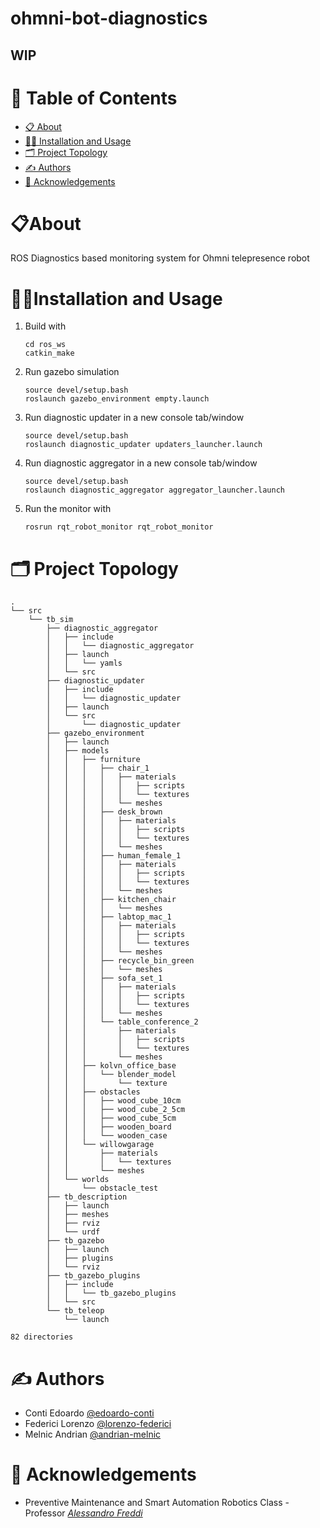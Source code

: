 # ohmni-bot-diagnostics

## WIP

# 📝 Table of Contents
- [📋 About ](#about-)
- [👩‍💻 Installation and Usage ](#installation-and-usage-)
- [🗂 Project Topology ](#-project-topology-)
- [✍️ Authors ](#️-authors-)
- [🎉 Acknowledgements ](#-acknowledgements-)

# 📋About <a name = "about"></a>

ROS Diagnostics based monitoring system for Ohmni telepresence robot
# 👩‍💻Installation and Usage <a name="ins-usage"></a>


1. Build with
    ```
    cd ros_ws
    catkin_make
    ```
2. Run gazebo simulation
    ```
    source devel/setup.bash
    roslaunch gazebo_environment empty.launch
    ```
3. Run diagnostic updater in a new console tab/window
    ```
    source devel/setup.bash
    roslaunch diagnostic_updater updaters_launcher.launch 

    ```
4. Run diagnostic aggregator in a new console tab/window
    ```
    source devel/setup.bash
    roslaunch diagnostic_aggregator aggregator_launcher.launch
    ```

5. Run the monitor with
    ```
    rosrun rqt_robot_monitor rqt_robot_monitor 
    ```


# 🗂 Project Topology <a name="project-topology"></a>
```
.
└── src
    └── tb_sim
        ├── diagnostic_aggregator
        │   ├── include
        │   │   └── diagnostic_aggregator
        │   ├── launch
        │   │   └── yamls
        │   └── src
        ├── diagnostic_updater
        │   ├── include
        │   │   └── diagnostic_updater
        │   ├── launch
        │   └── src
        │       └── diagnostic_updater
        ├── gazebo_environment
        │   ├── launch
        │   ├── models
        │   │   ├── furniture
        │   │   │   ├── chair_1
        │   │   │   │   ├── materials
        │   │   │   │   │   ├── scripts
        │   │   │   │   │   └── textures
        │   │   │   │   └── meshes
        │   │   │   ├── desk_brown
        │   │   │   │   ├── materials
        │   │   │   │   │   ├── scripts
        │   │   │   │   │   └── textures
        │   │   │   │   └── meshes
        │   │   │   ├── human_female_1
        │   │   │   │   ├── materials
        │   │   │   │   │   ├── scripts
        │   │   │   │   │   └── textures
        │   │   │   │   └── meshes
        │   │   │   ├── kitchen_chair
        │   │   │   │   └── meshes
        │   │   │   ├── labtop_mac_1
        │   │   │   │   ├── materials
        │   │   │   │   │   ├── scripts
        │   │   │   │   │   └── textures
        │   │   │   │   └── meshes
        │   │   │   ├── recycle_bin_green
        │   │   │   │   └── meshes
        │   │   │   ├── sofa_set_1
        │   │   │   │   ├── materials
        │   │   │   │   │   ├── scripts
        │   │   │   │   │   └── textures
        │   │   │   │   └── meshes
        │   │   │   └── table_conference_2
        │   │   │       ├── materials
        │   │   │       │   ├── scripts
        │   │   │       │   └── textures
        │   │   │       └── meshes
        │   │   ├── kolvn_office_base
        │   │   │   └── blender_model
        │   │   │       └── texture
        │   │   ├── obstacles
        │   │   │   ├── wood_cube_10cm
        │   │   │   ├── wood_cube_2_5cm
        │   │   │   ├── wood_cube_5cm
        │   │   │   ├── wooden_board
        │   │   │   └── wooden_case
        │   │   └── willowgarage
        │   │       ├── materials
        │   │       │   └── textures
        │   │       └── meshes
        │   └── worlds
        │       └── obstacle_test
        ├── tb_description
        │   ├── launch
        │   ├── meshes
        │   ├── rviz
        │   └── urdf
        ├── tb_gazebo
        │   ├── launch
        │   ├── plugins
        │   └── rviz
        ├── tb_gazebo_plugins
        │   ├── include
        │   │   └── tb_gazebo_plugins
        │   └── src
        └── tb_teleop
            └── launch

82 directories

```

# ✍️ Authors <a name = "authors"></a>
- Conti Edoardo [@edoardo-conti](https://github.com/edoardo-conti)
- Federici Lorenzo [@lorenzo-federici](https://github.com/lorenzo-federici)
- Melnic Andrian [@andrian-melnic](https://github.com/andrian-melnic)

# 🎉 Acknowledgements <a name = "acknowledgement"></a>
- Preventive Maintenance and Smart Automation Robotics Class - Professor <a href="https://www.univpm.it/Entra/Docenti_1/Ingegneria_1/docname/idsel/767/docname/ALESSANDRO%20FREDDI"> <i>Alessandro Freddi</i></a>
